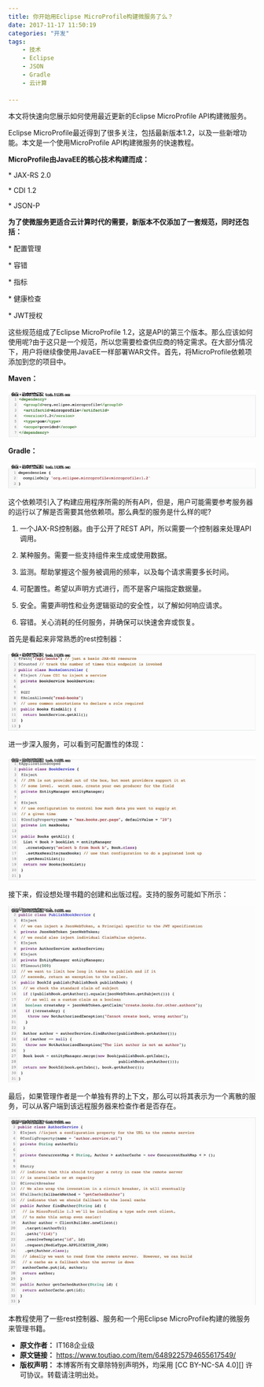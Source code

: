 ```yaml
---
title: 你开始用Eclipse MicroProfile构建微服务了么？
date: 2017-11-17 11:50:19
categories: "开发"
tags:
	- 技术
	- Eclipse
	- JSON
	- Gradle
	- 云计算

---
```


本文将快速向您展示如何使用最近更新的Eclipse MicroProfile API构建微服务。

Eclipse MicroProfile最近得到了很多关注，包括最新版本1.2，以及一些新增功能。本文是一个使用MicroProfile API构建微服务的快速教程。

**MicroProfile由JavaEE的核心技术构建而成：**

\* JAX-RS 2.0

\* CDI 1.2

\* JSON-P

**为了使微服务更适合云计算时代的需要，新版本不仅添加了一套规范，同时还包括：**

\* 配置管理

\* 容错

\* 指标

\* 健康检查

\* JWT授权

这些规范组成了Eclipse MicroProfile 1.2，这是API的第三个版本。那么应该如何使用呢?由于这只是一个规范，所以您需要检查供应商的特定需求。在大部分情况下，用户将继续像使用JavaEE一样部署WAR文件。首先，将MicroProfile依赖项添加到您的项目中。

**Maven：**

![你开始用Eclipse MicroProfile构建微服务了么？][Eclipse MicroProfile]

**Gradle：**

![你开始用Eclipse MicroProfile构建微服务了么？][Eclipse MicroProfile 1]

这个依赖项引入了构建应用程序所需的所有API，但是，用户可能需要参考服务器的运行以了解是否需要其他依赖项。那么典型的服务是什么样的呢?

1. 一个JAX-RS控制器。由于公开了REST API，所以需要一个控制器来处理API调用。

2. 某种服务。需要一些支持组件来生成或使用数据。

3. 监测。帮助掌握这个服务被调用的频率，以及每个请求需要多长时间。

4. 可配置性。希望以声明方式进行，而不是客户端指定数据量。

5. 安全。需要声明性和业务逻辑驱动的安全性，以了解如何响应请求。

6. 容错。关心消耗的任何服务，并确保可以快速舍弃或恢复。

首先是看起来非常熟悉的rest控制器：

![你开始用Eclipse MicroProfile构建微服务了么？][Eclipse MicroProfile 2]

进一步深入服务，可以看到可配置性的体现：

![你开始用Eclipse MicroProfile构建微服务了么？][Eclipse MicroProfile 3]

接下来，假设想处理书籍的创建和出版过程。支持的服务可能如下所示：

![你开始用Eclipse MicroProfile构建微服务了么？][Eclipse MicroProfile 4]

最后，如果管理作者是一个单独有界的上下文，那么可以将其表示为一个离散的服务，可以从客户端到该远程服务器来检查作者是否存在。

![你开始用Eclipse MicroProfile构建微服务了么？][Eclipse MicroProfile 5]

本教程使用了一些rest控制器、服务和一个用Eclipse MicroProfile构建的微服务来管理书籍。


[Eclipse MicroProfile]: static/resources/crawler/V3QM-BJU3-MNYN.jpg
[Eclipse MicroProfile 1]: static/resources/crawler/YZMB-QJ6J-FNIV.jpg
[Eclipse MicroProfile 2]: static/resources/crawler/RMVI-VURN-ZFB3.jpg
[Eclipse MicroProfile 3]: static/resources/crawler/E77J-VR3M-URVN.jpg
[Eclipse MicroProfile 4]: static/resources/crawler/JFYJ-MFFE-IRMA.jpg
[Eclipse MicroProfile 5]: static/resources/crawler/NVUN-MFJM-7JNM.jpg
 *  **原文作者：** IT168企业级
 *  **原文链接：** https://www.toutiao.com/item/6489225794655617549/
 *  **版权声明：** 本博客所有文章除特别声明外，均采用 [CC BY-NC-SA 4.0][] 许可协议。转载请注明出处。
